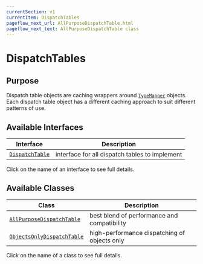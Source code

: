 ```yaml
---
currentSection: v1
currentItem: DispatchTables
pageflow_next_url: AllPurposeDispatchTable.html
pageflow_next_text: AllPurposeDispatchTable class
---
```


# DispatchTables

## Purpose

Dispatch table objects are caching wrappers around  [`TypeMapper`](../TypeMapping/index.html) objects. Each dispatch table object has a different caching approach to suit different patterns of use.

## Available Interfaces

Interface | Description
------|------------
[`DispatchTable`](../Interfaces/DispatchTable.html) | interface for all dispatch tables to implement

Click on the name of an interface to see full details.

## Available Classes

Class | Description
------|------------
[`AllPurposeDispatchTable`](AllPurposeDispatchTable.html) | best blend of performance and compatibility
[`ObjectsOnlyDispatchTable`](ObjectsOnlyDispatchTable) | high-performance dispatching of objects only

Click on the name of a class to see full details.
